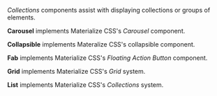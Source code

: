 *Collections* components assist with displaying collections or groups of elements.

**Carousel** implements Materialize CSS's *Carousel* component.

**Collapsible** implements Materalize CSS's collapsible component.

**Fab** implements Materialize CSS's *Floating Action Button* component.

**Grid** implements Materialize CSS's *Grid* system.

**List** implements Materialize CSS's *Collections* system.